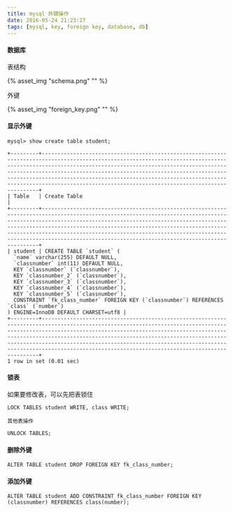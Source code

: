 ```yaml
---
title: mysql 外键操作
date: 2016-05-24 21:23:27
tags: [mysql, key, foreign key, database, db]
---
```



#### 数据库

表结构

{% asset_img "schema.png" "" %}

外键

{% asset_img "foreign_key.png" "" %}

<!--more-->

#### 显示外键

`mysql> show create table student;`

```
+---------+-----------------------------------------------------------------------------------------------------------------------------------------------------------------------------------------------------------------------------------------------------------------------------------------------------------------------------------------------------------------------------------------------------------------------------------+
| Table   | Create Table                                                                                                                                                                                                                                                                                                                                                                                                                      |
+---------+-----------------------------------------------------------------------------------------------------------------------------------------------------------------------------------------------------------------------------------------------------------------------------------------------------------------------------------------------------------------------------------------------------------------------------------+
| student | CREATE TABLE `student` (
  `name` varchar(255) DEFAULT NULL,
  `classnumber` int(11) DEFAULT NULL,
  KEY `classnumber` (`classnumber`),
  KEY `classnumber_2` (`classnumber`),
  KEY `classnumber_3` (`classnumber`),
  KEY `classnumber_4` (`classnumber`),
  KEY `classnumber_5` (`classnumber`),
  CONSTRAINT `fk_class_number` FOREIGN KEY (`classnumber`) REFERENCES `class` (`number`)
) ENGINE=InnoDB DEFAULT CHARSET=utf8 |
+---------+-----------------------------------------------------------------------------------------------------------------------------------------------------------------------------------------------------------------------------------------------------------------------------------------------------------------------------------------------------------------------------------------------------------------------------------+
1 row in set (0.01 sec)
```

#### 锁表
如果要修改表，可以先把表锁住

`LOCK TABLES student WRITE, class WRITE;`

`其他表操作`

`UNLOCK TABLES;`

#### 删除外键


`ALTER TABLE student DROP FOREIGN KEY fk_class_number;`


#### 添加外键

`ALTER TABLE student ADD CONSTRAINT fk_class_number FOREIGN KEY (classnumber) REFERENCES class(number);`


